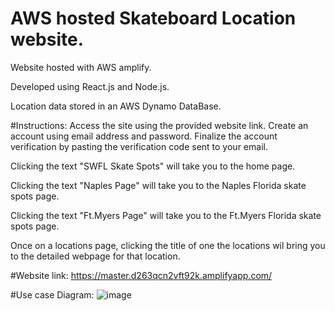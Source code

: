 # AWS hosted Skateboard Location website.

Website hosted with AWS amplify.

Developed using React.js and Node.js.

Location data stored in an AWS Dynamo DataBase.


#Instructions:
Access the site using the provided website link. Create an account using email address and password. Finalize the account verification by pasting the verification code sent to your email.

Clicking the text "SWFL Skate Spots" will take you to the home page.

Clicking the text "Naples Page" will take you to the Naples Florida skate spots page.

Clicking the text "Ft.Myers Page" will take you to the Ft.Myers Florida skate spots page.

Once on a locations page, clicking the title of one the locations wil bring you to the detailed webpage for that location.


#Website link:
https://master.d263qcn2vft92k.amplifyapp.com/

#Use case Diagram:
![image](https://user-images.githubusercontent.com/60831223/206556930-94dd8463-4d77-438b-9597-de359718e2e6.png)
